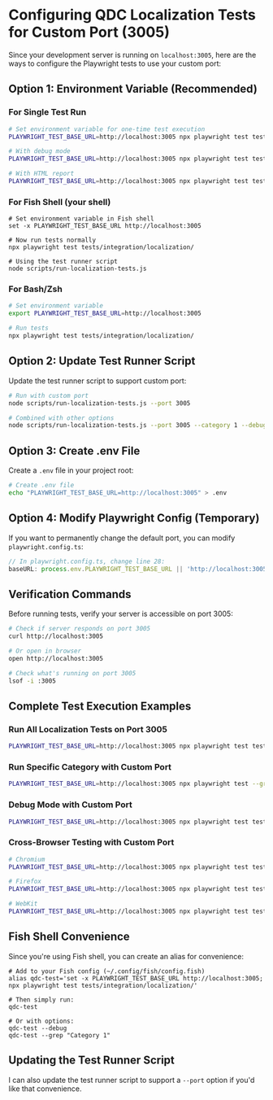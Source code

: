 # Configuring QDC Localization Tests for Custom Port (3005)

Since your development server is running on `localhost:3005`, here are the ways to configure the Playwright tests to use your custom port:

## Option 1: Environment Variable (Recommended)

### For Single Test Run
```bash
# Set environment variable for one-time test execution
PLAYWRIGHT_TEST_BASE_URL=http://localhost:3005 npx playwright test tests/integration/localization/

# With debug mode
PLAYWRIGHT_TEST_BASE_URL=http://localhost:3005 npx playwright test tests/integration/localization/ --debug

# With HTML report
PLAYWRIGHT_TEST_BASE_URL=http://localhost:3005 npx playwright test tests/integration/localization/ --reporter=html
```

### For Fish Shell (your shell)
```fish
# Set environment variable in Fish shell
set -x PLAYWRIGHT_TEST_BASE_URL http://localhost:3005

# Now run tests normally
npx playwright test tests/integration/localization/

# Using the test runner script
node scripts/run-localization-tests.js
```

### For Bash/Zsh
```bash
# Set environment variable
export PLAYWRIGHT_TEST_BASE_URL=http://localhost:3005

# Run tests
npx playwright test tests/integration/localization/
```

## Option 2: Update Test Runner Script

Update the test runner script to support custom port:

```bash
# Run with custom port
node scripts/run-localization-tests.js --port 3005

# Combined with other options
node scripts/run-localization-tests.js --port 3005 --category 1 --debug
```

## Option 3: Create .env File

Create a `.env` file in your project root:

```bash
# Create .env file
echo "PLAYWRIGHT_TEST_BASE_URL=http://localhost:3005" > .env
```

## Option 4: Modify Playwright Config (Temporary)

If you want to permanently change the default port, you can modify `playwright.config.ts`:

```typescript
// In playwright.config.ts, change line 28:
baseURL: process.env.PLAYWRIGHT_TEST_BASE_URL || 'http://localhost:3005',
```

## Verification Commands

Before running tests, verify your server is accessible on port 3005:

```bash
# Check if server responds on port 3005
curl http://localhost:3005

# Or open in browser
open http://localhost:3005

# Check what's running on port 3005
lsof -i :3005
```

## Complete Test Execution Examples

### Run All Localization Tests on Port 3005
```bash
PLAYWRIGHT_TEST_BASE_URL=http://localhost:3005 npx playwright test tests/integration/localization/
```

### Run Specific Category with Custom Port
```bash
PLAYWRIGHT_TEST_BASE_URL=http://localhost:3005 npx playwright test --grep "Category 1"
```

### Debug Mode with Custom Port
```bash
PLAYWRIGHT_TEST_BASE_URL=http://localhost:3005 npx playwright test tests/integration/localization/ --debug
```

### Cross-Browser Testing with Custom Port
```bash
# Chromium
PLAYWRIGHT_TEST_BASE_URL=http://localhost:3005 npx playwright test tests/integration/localization/ --project=chromium

# Firefox
PLAYWRIGHT_TEST_BASE_URL=http://localhost:3005 npx playwright test tests/integration/localization/ --project=firefox

# WebKit
PLAYWRIGHT_TEST_BASE_URL=http://localhost:3005 npx playwright test tests/integration/localization/ --project=webkit
```

## Fish Shell Convenience

Since you're using Fish shell, you can create an alias for convenience:

```fish
# Add to your Fish config (~/.config/fish/config.fish)
alias qdc-test='set -x PLAYWRIGHT_TEST_BASE_URL http://localhost:3005; npx playwright test tests/integration/localization/'

# Then simply run:
qdc-test

# Or with options:
qdc-test --debug
qdc-test --grep "Category 1"
```

## Updating the Test Runner Script

I can also update the test runner script to support a `--port` option if you'd like that convenience.
